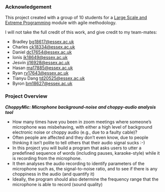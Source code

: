 

### Acknowledgement
This project created with a group of 10 students for a [Large Scale and Extreme Programming](https://www1.essex.ac.uk/modules/Default.aspx?coursecode=CE320&level=6&period=AU&campus=CO&year=20) module with agile methodology. 

I will not take the full credit of this work, and give credit to my team-mates:
- Bradley	bg18617@essex.ac.uk
- Charles	ck18334@essex.ac.uk
- Daniel	dc17654@essex.ac.uk
- Ionis	ik18649@essex.ac.uk
- Jesvin	jj16928@essex.ac.uk
- Hasan	ma17885@essex.ac.uk
- Ryan	rv17643@essex.ac.uk
- Tianyu Dang	td20525@essex.ac.uk
- Byron	bm18627@essex.ac.uk


### Project Overview

***ChoppyMic: Microphone background-noise and choppy-audio analysis tool***

- How many times have you been in zoom meetings where someone’s microphone was misbehaving, with either a high level of background electronic noise or choppy audio (e.g., due to a faulty cable)?
- Often people are affected and they don’t even know, due to people thinking it isn’t polite to tell others that their audio signal sucks :-)
- In this project you will build a program that asks users to utter a predefined sequence of words (including pauses, karaoke-style) while it is recording from the microphone.
- It then analyses the audio recording to identify parameters of the microphone such as, the signal-to-noise ratio, and to see if there is any choppiness in the audio (and quantify it)
- Ideally, the program should also determine the frequency range that the microphone is able to record (sound quality)
